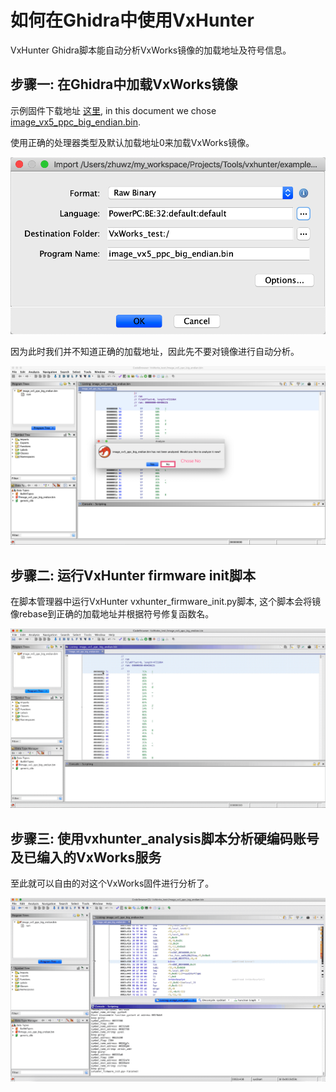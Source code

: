 # 如何在Ghidra中使用VxHunter

VxHunter Ghidra脚本能自动分析VxWorks镜像的加载地址及符号信息。


## 步骤一: 在Ghidra中加载VxWorks镜像
示例固件下载地址 [这里](https://github.com/dark-lbp/vxhunter/tree/master/example_firmware), in this document we chose [image_vx5_ppc_big_endian.bin](https://github.com/dark-lbp/vxhunter/blob/master/example_firmware/image_vx5_ppc_big_endian.bin).

使用正确的处理器类型及默认加载地址0来加载VxWorks镜像。

![](images/Load_vxworks_image_to_ghidra_01.png)

因为此时我们并不知道正确的加载地址，因此先不要对镜像进行自动分析。

![](images/not_analyze_now.png)


## 步骤二: 运行VxHunter firmware init脚本

在脚本管理器中运行VxHunter vxhunter_firmware_init.py脚本, 这个脚本会将镜像rebase到正确的加载地址并根据符号修复函数名。

![](images/VxHunter_ghidra_firmware_init_720.gif)


## 步骤三: 使用vxhunter_analysis脚本分析硬编码账号及已编入的VxWorks服务

至此就可以自由的对这个VxWorks固件进行分析了。

![](images/VxHunter_ghidra_analysis_720.gif)
